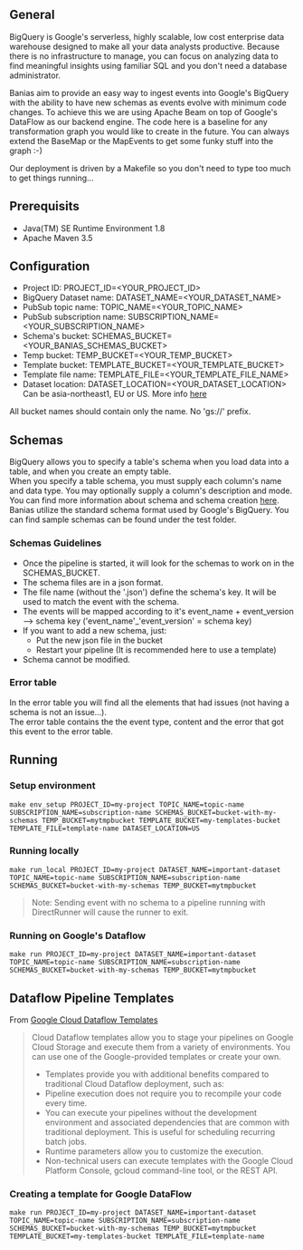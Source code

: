  ## General
BigQuery is Google's serverless, highly scalable, low cost enterprise data warehouse designed to make all your data analysts productive. Because there is no infrastructure to manage, you can focus on analyzing data to find meaningful insights using familiar SQL and you don't need a database administrator.  

Banias aim to provide an easy way to ingest events into Google's BigQuery with the ability to have new schemas as events evolve with minimum code changes.
To achieve this we are using Apache Beam on top of Google's DataFlow as our backend engine.
The code here is a baseline for any transformation graph you would like to create in the future. You can always extend the BaseMap or the MapEvents to get some funky stuff into the graph :-)

Our deployment is driven by a Makefile so you don't need to type too much to get things running...

## Prerequisits
* Java(TM) SE Runtime Environment 1.8
* Apache Maven 3.5

## Configuration
* Project ID: PROJECT_ID=<YOUR_PROJECT_ID>
* BigQuery Dataset name: DATASET_NAME=<YOUR_DATASET_NAME>
* PubSub topic name: TOPIC_NAME=<YOUR_TOPIC_NAME>
* PubSub subscription name: SUBSCRIPTION_NAME=<YOUR_SUBSCRIPTION_NAME>
* Schema's bucket: SCHEMAS_BUCKET=<YOUR_BANIAS_SCHEMAS_BUCKET>
* Temp bucket: TEMP_BUCKET=<YOUR_TEMP_BUCKET>
* Template bucket: TEMPLATE_BUCKET=<YOUR_TEMPLATE_BUCKET>
* Template file name: TEMPLATE_FILE=<YOUR_TEMPLATE_FILE_NAME>
* Dataset location: DATASET_LOCATION=<YOUR_DATASET_LOCATION> Can be asia-northeast1, EU or US. More info [here](https://cloud.google.com/bigquery/docs/dataset-locations)

All bucket names should contain only the name. No 'gs://' prefix.


## Schemas
BigQuery allows you to specify a table's schema when you load data into a table, and when you create an empty table.  
When you specify a table schema, you must supply each column's name and data type. You may optionally supply a column's description and mode.  
You can find more information about schema and schema creation [here](https://cloud.google.com/bigquery/docs/schemas).  
Banias utilize the standard schema format used by Google's BigQuery. You can find sample schemas can be found under the test folder. 

### Schemas Guidelines
* Once the pipeline is started, it will look for the schemas to work on in the SCHEMAS_BUCKET.
* The schema files are in a json format.
* The file name (without the '.json') define the schema's key. It will be used to match the event with the schema.
* The events will be mapped according to it's event_name + event_version --> schema key ('event_name'_'event_version' = schema key) 
* If you want to add a new schema, just:
	* Put the new json file in the bucket
	* Restart your pipeline (It is recommended here to use a template)
* Schema cannot be modified.

### Error table
In the error table you will find all the elements that had issues (not having a schema is not an issue...).  
The error table contains the the event type, content and the error that got this event to the error table.  

## Running
### Setup environment
```
make env_setup PROJECT_ID=my-project TOPIC_NAME=topic-name SUBSCRIPTION_NAME=subscription-name SCHEMAS_BUCKET=bucket-with-my-schemas TEMP_BUCKET=mytmpbucket TEMPLATE_BUCKET=my-templates-bucket TEMPLATE_FILE=template-name DATASET_LOCATION=US
```

### Running locally
```
make run_local PROJECT_ID=my-project DATASET_NAME=important-dataset TOPIC_NAME=topic-name SUBSCRIPTION_NAME=subscription-name SCHEMAS_BUCKET=bucket-with-my-schemas TEMP_BUCKET=mytmpbucket
```
> Note: Sending event with no schema to a pipeline running with DirectRunner will cause the runner to exit.

### Running on Google's Dataflow
```
make run PROJECT_ID=my-project DATASET_NAME=important-dataset TOPIC_NAME=topic-name SUBSCRIPTION_NAME=subscription-name SCHEMAS_BUCKET=bucket-with-my-schemas TEMP_BUCKET=mytmpbucket
```

## Dataflow Pipeline Templates
From [Google Cloud Dataflow Templates](https://cloud.google.com/dataflow/docs/templates/overview)
> Cloud Dataflow templates allow you to stage your pipelines on Google Cloud Storage and execute them from a variety of environments. You can use one of the Google-provided templates or create your own.
>
> * Templates provide you with additional benefits compared to traditional Cloud Dataflow deployment, such as:
> * Pipeline execution does not require you to recompile your code every time.
> * You can execute your pipelines without the development environment and associated dependencies that are common with traditional deployment. This is useful for scheduling recurring batch jobs.
> * Runtime parameters allow you to customize the execution.
> * Non-technical users can execute templates with the Google Cloud Platform Console, gcloud command-line tool, or the REST API.

### Creating a template for Google DataFlow
```
make run PROJECT_ID=my-project DATASET_NAME=important-dataset TOPIC_NAME=topic-name SUBSCRIPTION_NAME=subscription-name SCHEMAS_BUCKET=bucket-with-my-schemas TEMP_BUCKET=mytmpbucket TEMPLATE_BUCKET=my-templates-bucket TEMPLATE_FILE=template-name
```
